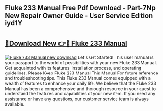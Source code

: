 ## Fluke 233 Manual Free Pdf Download - Part-7Np New Repair Owner Guide - User Service Edition iyd1Y

# <h2><a href="http://bc1504.oget.top/?id=Fluke+233+Manual">🔗Download New 👉🔴 Fluke 233 Manual</a></h2>

[![Fluke 233 Manual new download](https://i.imgur.com/5g1atiW.png)](http://bc1504.oget.top/?id=Fluke+233+Manual)
Let's Get Started! This user manual is your passport to the world of possibilities with your new Fluke 233 Manual. Get acquainted with its features, installation process, and operating guidelines. Please Keep Fluke 233 Manual This Manual For future reference and troubleshooting tips. This Fluke 233 Manual comes equipped with a wealth of features to enhance your daily life. We believe that the Fluke 233 Manual has been a comprehensive and thorough resource in your quest to understand the features and capabilities of your new item. If you need any assistance or have any questions, our customer service team is always available.
